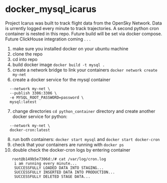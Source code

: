 # docker_mysql_icarus

Project Icarus was built to track flight data from the OpenSky Network. Data is urrently logged every minute to track trajectories. A second python cron container is nested in this repo. Future build will be set via docker compose. Future ClickHouse integration coming . . . 

1. make sure you installed docker on your ubuntu machine
2. clone the repo
3. cd into repo
4. build docker image `docker build -t mysql .`
5. create a network bridge to link your containers `docker network create my-net`
6. create a docker service for the mysql container 

```docker create --name mysql \
  --network my-net \
  --publish 3306:3306 \
  -e MYSQL_ROOT_PASSWORD=password \
  mysql:latest
```

7. change directories `cd python_container` directory and create another docker service for python: 

```docker create --name docker-cron \
  --network my-net \
  docker-cron:latest
```

8. run both containers: `docker start mysql` and `docker start docker-cron`
9. check that your containers are running with `docker ps`
10. double check the docker-cron logs by entering container 

```docker exec -i -t yourContainerId /bin/bash
   root@b149b5e7306d:/# cat /var/log/cron.log 
    i am running every minute...
    SUCCESSFULLY LOADED DATA INTO STAGING...
    SUCCESSFULLY INSERTED DATA INTO PRODUCTION...
    SUCCESSFULLY DELETED STAGE DATA...
```
